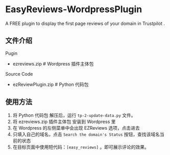 # EasyReviews-WordpressPlugin
A FREE plugin to display the first page reviews of your domain in Trustpilot .

## 文件介绍
Pugin
- ezreviews.zip # Wordpress 插件主体包

Source Code
- ezReviewPlugin.zip # Python 代码包

## 使用方法
1. 将 Python 代码包 解压后，运行 `tp-2-update-data.py` 文件。
2. 将 ezreviews.zip 插件主体包 安装到 Wordpress 里
3. 在 Wordpress 的左侧菜单中会出现 EZReviews 选项，点击进去
4. 只填入自己的域名，点击 `Search the domain's Status` 按钮，查找该域名当前的状态
5. 在目标页面中使用短代码：`[easy_reviews]` 。即可展示评论的效果。
